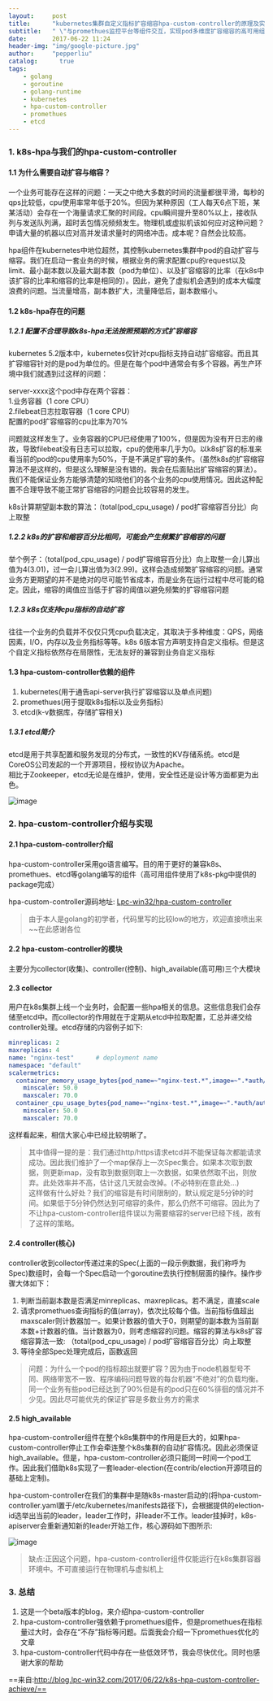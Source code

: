 ```yaml
---
layout:     post
title:      "kubernetes集群自定义指标扩容缩容hpa-custom-controller的原理及实现"
subtitle:   " \"与promethues监控平台等组件交互，实现pod多维度扩容缩容的高可用组件\""
date:       2017-06-22 11:24
header-img: "img/google-picture.jpg"
author:     "pepperliu"
catalog:      true
tags:
    - golang
    - goroutine
    - golang-runtime
    - kubernetes
    - hpa-custom-controller
    - promethues
    - etcd
---
```


### 1. k8s-hpa与我们的hpa-custom-controller

#### 1.1 为什么需要自动扩容与缩容？

一个业务可能存在这样的问题：一天之中绝大多数的时间的流量都很平滑，每秒的qps比较低，cpu使用率常年低于20%。但因为某种原因（工人每天6点下班，某某活动）会存在一个海量请求汇聚的时间段。cpu瞬间提升至80%以上，接收队列与发送队列满，超时丢包情况频频发生。物理机或虚拟机该如何应对这种问题？申请大量的机器以应对高并发请求量时的网络冲击。成本呢？自然会比较高。

hpa组件在kubernetes中地位超然，其控制kubernetes集群中pod的自动扩容与缩容。我们在启动一套业务的时候，根据业务的需求配置cpu的request以及limit、最小副本数以及最大副本数（pod为单位）、以及扩容缩容的比率（在k8s中该扩容的比率和缩容的比率是相同的）。因此，避免了虚拟机会遇到的成本大幅度浪费的问题。当流量增高，副本数扩大，流量降低后，副本数缩小。

#### 1.2 k8s-hpa存在的问题

##### 1.2.1 配置不合理导致k8s-hpa无法按照预期的方式扩容缩容

kubernetes 5.2版本中，kubernetes仅针对cpu指标支持自动扩容缩容。而且其扩容缩容针对的是pod为单位的。但是在每个pod中通常会有多个容器。再生产环境中我们就遇到过这样的问题：

server-xxxx这个pod中存在两个容器：  
1.业务容器（1 core CPU）  
2.filebeat日志拉取容器（1 core CPU）  
配置的pod扩容缩容的cpu比率为70%

问题就这样发生了。业务容器的CPU已经使用了100%，但是因为没有开日志的缘故，导致filebeat没有日志可以拉取，cpu的使用率几乎为0。以k8s扩容的标准来看当前的pod的cpu使用率为50%，于是不满足扩容的条件。（虽然k8s的扩容缩容算法不是这样的，但是这么理解是没有错的。我会在后面贴出扩容缩容的算法）。我们不能保证业务方能够清楚的知晓他们的各个业务的cpu使用情况。因此这种配置不合理导致不能正常扩容缩容的问题会比较容易的发生。

k8s计算期望副本数的算法：（total(pod\_cpu\_usage) / pod扩容缩容百分比）向上取整

##### 1.2.2 k8s的扩容和缩容百分比相同，可能会产生频繁扩容缩容的问题

举个例子：（total(pod\_cpu\_usage) / pod扩容缩容百分比）向上取整一会儿算出值为4(3.01)，过一会儿算出值为3(2.99)。这样会造成频繁扩容缩容的问题。通常业务方更期望的并不是绝对的尽可能节省成本，而是业务在运行过程中尽可能的稳定。因此，缩容的阈值应当低于扩容的阈值以避免频繁的扩容缩容问题

##### 1.2.3 k8s仅支持cpu指标的自动扩容

往往一个业务的负载并不仅仅只凭cpu负载决定，其取决于多种维度：QPS，网络因素，I/O，内存以及业务指标等等。k8s 6版本官方声明支持自定义指标。但是这个自定义指标依然存在局限性，无法友好的兼容到业务自定义指标

#### 1.3 hpa-custom-controller依赖的组件

1. kubernetes(用于通告api-server执行扩容缩容以及单点问题)
2. promethues(用于提取k8s指标以及业务指标)
3. etcd(k-v数据库，存储扩容相关)

##### 1.3.1 etcd简介

etcd是用于共享配置和服务发现的分布式，一致性的KV存储系统。etcd是CoreOS公司发起的一个开源项目，授权协议为Apache。  
相比于Zookeeper，etcd无论是在维护，使用，安全性还是设计等方面都更为出色。

![image](http://lpc-win32.github.io/img/2017-06-22/etcd.png)

### 2. hpa-custom-controller介绍与实现

#### 2.1 hpa-custom-controller介绍

hpa-custom-controller采用go语言编写。目的用于更好的兼容k8s、promethues、etcd等golang编写的组件（高可用组件使用了k8s-pkg中提供的package完成）

hpa-custom-controller源码地址: [Lpc-win32/hpa-custom-controller](https://github.com/Lpc-win32/hpa-custom-controller)

> 由于本人是golang的初学者，代码里写的比较low的地方，欢迎直接喷出来~~在此感谢各位

#### 2.2 hpa-custom-controller的模块

主要分为collector(收集)、controller(控制)、high\_available(高可用)三个大模块

#### 2.3 collector

用户在k8s集群上线一个业务时，会配置一些hpa相关的信息。这些信息我们会存储至etcd中。而collector的作用就在于定期从etcd中拉取配置，汇总并递交给controller处理。etcd存储的内容例子如下:

```yaml
minreplicas: 2
maxreplicas: 4
name: "nginx-test"      # deployment name
namespace: "default"
scalermetrics:
  container_memory_usage_bytes{pod_name=~"nginx-test.*",image=~".*auth/auth.*"}:    # promethues查询语句
    minscaler: 50.0
    maxscaler: 70.0
  container_cpu_usage_bytes{pod_name=~"nginx-test.*",image=~".*auth/auth.*"}:
    minscaler: 50.0
    maxscaler: 70.0
```

这样看起来，相信大家心中已经比较明晰了。

> 其中值得一提的是：我们通过http/https请求etcd并不能保证每次都能请求成功。因此我们维护了一个map保存上一次Spec集合。如果本次取到数据，则更新map，没有取到数据则取上一次数据，如果依然取不出，则放弃。此处效率并不高，估计这几天就会改掉。(不必特别在意此处...)  
这样做有什么好处？我们的缩容是有时间限制的，默认规定是5分钟的时间。如果低于5分钟仍然达到可缩容的条件，那么仍然不可缩容。因此为了不让hpa-custom-controller组件误以为需要缩容的server已经下线，故有了这样的策略。

#### 2.4 controller(核心)

controller收到collector传递过来的Spec(上面的一段示例数据，我们称呼为Spec)数组时，会每一个Spec启动一个goroutine去执行控制层面的操作。操作步骤大体如下：

1. 判断当前副本数是否满足minreplicas、maxreplicas。若不满足，直接scale
2. 请求promethues查询指标的值(array)，依次比较每个值。当前指标值超出maxscaler则计数器加一。如果计数器的值大于0，则期望的副本数为当前副本数+计数器的值。当计数器为0，则考虑缩容的问题。缩容的算法与k8s扩容缩容算法一致: （total(pod\_cpu\_usage) / pod扩容缩容百分比）向上取整
3. 等待全部Spec处理完成后，函数返回

> 问题：为什么一个pod的指标超出就要扩容？因为由于node机器型号不同、网络带宽不一致、程序编码问题导致的每台机器“不绝对”的负载均衡。同一个业务有些pod已经达到了90%但是有的pod只在60%徘徊的情况并不少见。因此尽可能优先的保证扩容是多数业务方的需求

#### 2.5 high\_available

hpa-custom-controller组件在整个k8s集群中的作用是巨大的，如果hpa-custom-controller停止工作会牵连整个k8s集群的自动扩容情况。因此必须保证high\_available。但是，hpa-custom-controller必须只能同一时间一个pod工作。因此我们借助k8s实现了一套leader-election(在contrib/election开源项目的基础上定制)。

hpa-custom-controller在我们的集群中是随k8s-master启动的(将hpa-custom-controller.yaml置于/etc/kubernetes/manifests路径下)，会根据提供的election-id选举出当前的leader，leader工作时，非leader不工作。leader挂掉时，k8s-apiserver会重新通知新的leader开始工作，核心源码如下图所示:

![image](http://lpc-win32.github.io/img/2017-06-22/leader_election_core_code.png)

> 缺点:正因这个问题，hpa-custom-controller组件仅能运行在k8s集群容器环境中。不可直接运行在物理机与虚拟机上

### 3. 总结

1. 这是一个beta版本的blog，来介绍hpa-custom-controller
2. hpa-custom-controller强依赖于promethues组件，但是promethues在指标量过大时，会存在“不存”指标等问题。后面我会介绍一下promethues优化的文章
3. hpa-custom-controller代码中存在一些低效环节，我会尽快优化。同时也感谢大家的帮助

==来自:http://blog.lpc-win32.com/2017/06/22/k8s-hpa-custom-controller-achieve/==
